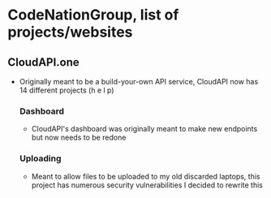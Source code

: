 # CodeNationGroup, list of projects/websites

## CloudAPI.one
- Originally meant to be a build-your-own API service, CloudAPI now has 14 different projects (h e l p)
  ### Dashboard
  - CloudAPI's dashboard was originally meant to make new endpoints but now needs to be redone
  ### Uploading
  - Meant to allow files to be uploaded to my old discarded laptops, this project has numerous security vulnerabilities I decided to rewrite this
  
